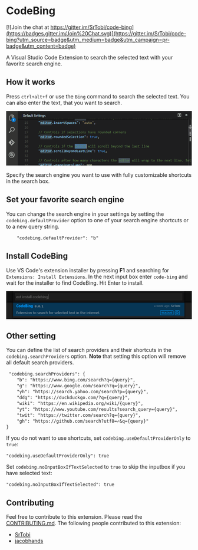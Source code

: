 # CodeBing

[![Join the chat at https://gitter.im/SrTobi/code-bing](https://badges.gitter.im/Join%20Chat.svg)](https://gitter.im/SrTobi/code-bing?utm_source=badge&utm_medium=badge&utm_campaign=pr-badge&utm_content=badge)

A Visual Studio Code Extension to search the selected text with your favorite search engine.

## How it works

Press `ctrl+alt+f` or use the `Bing` command to search the selected text.
You can also enter the text, that you want to search.

![Preview](/images/preview.gif?raw=true)

Specify the search engine you want to use with fully customizable shortcuts in the search box.

## Set your favorite search engine

You can change the search engine in your settings by setting the `codebing.defaultProvider` option to one of your search engine shortcuts or to a new query string.

```
	"codebing.defaultProvider": "b"
```


## Install CodeBing

Use VS Code's extension installer by pressing __F1__ and searching for `Extensions: Install Extensions`.
In the next input box enter `code-bing` and wait for the installer to find CodeBing. Hit Enter to install.

![Installation](/images/install.png)

## Other setting

You can define the list of search providers and their shortcuts in the `codebing.searchProviders` option.
__Note__ that setting this option will remove all default search providers.

```
 "codebing.searchProviders": {
	"b": "https://www.bing.com/search?q={query}",
	"g": "https://www.google.com/search?q={query}",
	"yh": "https://search.yahoo.com/search?p={query}",
	"ddg": "https://duckduckgo.com/?q={query}",
	"wiki": "https://en.wikipedia.org/wiki/{query}",
	"yt": "https://www.youtube.com/results?search_query={query}",
	"twit": "https://twitter.com/search?q={query}",
	"gh": "https://github.com/search?utf8=✓&q={query}"
}
```

If you do not want to use shortcuts, set `codebing.useDefaultProviderOnly` to `true`:

```
"codebing.useDefaultProviderOnly": true
```

Set `codebing.noInputBoxIfTextSelected` to `true` to skip the inputbox if you have selected text:

```
"codebing.noInputBoxIfTextSelected": true
```

## Contributing

Feel free to contribute to this extension. Please read the [CONTRIBUTING.md](/CONTRIBUTING.md). The following people contributed to this extension:

- [SrTobi](https://github.com/SrTobi)
- [jacobhands](https://github.com/jacobhands)
